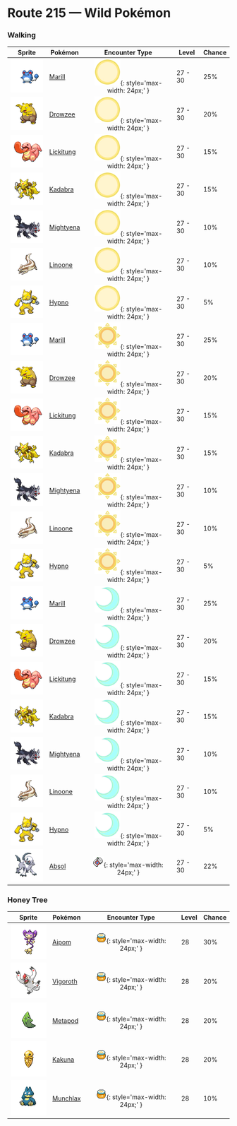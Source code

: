 # Route 215 — Wild Pokémon

### Walking

| Sprite | Pokémon | Encounter Type | Level | Chance |
|:------:|---------|:--------------:|-------|--------|
| ![Marill](../../assets/sprites/marill/front.gif "Marill") | [Marill](../../pokemon/marill.md/) | ![Morning](../../assets/encounter_types/morning.png "Morning"){: style='max-width: 24px;' } | 27 - 30 | 25% |
| ![Drowzee](../../assets/sprites/drowzee/front.gif "Drowzee") | [Drowzee](../../pokemon/drowzee.md/) | ![Morning](../../assets/encounter_types/morning.png "Morning"){: style='max-width: 24px;' } | 27 - 30 | 20% |
| ![Lickitung](../../assets/sprites/lickitung/front.gif "Lickitung") | [Lickitung](../../pokemon/lickitung.md/) | ![Morning](../../assets/encounter_types/morning.png "Morning"){: style='max-width: 24px;' } | 27 - 30 | 15% |
| ![Kadabra](../../assets/sprites/kadabra/front.gif "Kadabra") | [Kadabra](../../pokemon/kadabra.md/) | ![Morning](../../assets/encounter_types/morning.png "Morning"){: style='max-width: 24px;' } | 27 - 30 | 15% |
| ![Mightyena](../../assets/sprites/mightyena/front.gif "Mightyena") | [Mightyena](../../pokemon/mightyena.md/) | ![Morning](../../assets/encounter_types/morning.png "Morning"){: style='max-width: 24px;' } | 27 - 30 | 10% |
| ![Linoone](../../assets/sprites/linoone/front.gif "Linoone") | [Linoone](../../pokemon/linoone.md/) | ![Morning](../../assets/encounter_types/morning.png "Morning"){: style='max-width: 24px;' } | 27 - 30 | 10% |
| ![Hypno](../../assets/sprites/hypno/front.gif "Hypno") | [Hypno](../../pokemon/hypno.md/) | ![Morning](../../assets/encounter_types/morning.png "Morning"){: style='max-width: 24px;' } | 27 - 30 | 5% |
| ![Marill](../../assets/sprites/marill/front.gif "Marill") | [Marill](../../pokemon/marill.md/) | ![Day](../../assets/encounter_types/day.png "Day"){: style='max-width: 24px;' } | 27 - 30 | 25% |
| ![Drowzee](../../assets/sprites/drowzee/front.gif "Drowzee") | [Drowzee](../../pokemon/drowzee.md/) | ![Day](../../assets/encounter_types/day.png "Day"){: style='max-width: 24px;' } | 27 - 30 | 20% |
| ![Lickitung](../../assets/sprites/lickitung/front.gif "Lickitung") | [Lickitung](../../pokemon/lickitung.md/) | ![Day](../../assets/encounter_types/day.png "Day"){: style='max-width: 24px;' } | 27 - 30 | 15% |
| ![Kadabra](../../assets/sprites/kadabra/front.gif "Kadabra") | [Kadabra](../../pokemon/kadabra.md/) | ![Day](../../assets/encounter_types/day.png "Day"){: style='max-width: 24px;' } | 27 - 30 | 15% |
| ![Mightyena](../../assets/sprites/mightyena/front.gif "Mightyena") | [Mightyena](../../pokemon/mightyena.md/) | ![Day](../../assets/encounter_types/day.png "Day"){: style='max-width: 24px;' } | 27 - 30 | 10% |
| ![Linoone](../../assets/sprites/linoone/front.gif "Linoone") | [Linoone](../../pokemon/linoone.md/) | ![Day](../../assets/encounter_types/day.png "Day"){: style='max-width: 24px;' } | 27 - 30 | 10% |
| ![Hypno](../../assets/sprites/hypno/front.gif "Hypno") | [Hypno](../../pokemon/hypno.md/) | ![Day](../../assets/encounter_types/day.png "Day"){: style='max-width: 24px;' } | 27 - 30 | 5% |
| ![Marill](../../assets/sprites/marill/front.gif "Marill") | [Marill](../../pokemon/marill.md/) | ![Night](../../assets/encounter_types/night.png "Night"){: style='max-width: 24px;' } | 27 - 30 | 25% |
| ![Drowzee](../../assets/sprites/drowzee/front.gif "Drowzee") | [Drowzee](../../pokemon/drowzee.md/) | ![Night](../../assets/encounter_types/night.png "Night"){: style='max-width: 24px;' } | 27 - 30 | 20% |
| ![Lickitung](../../assets/sprites/lickitung/front.gif "Lickitung") | [Lickitung](../../pokemon/lickitung.md/) | ![Night](../../assets/encounter_types/night.png "Night"){: style='max-width: 24px;' } | 27 - 30 | 15% |
| ![Kadabra](../../assets/sprites/kadabra/front.gif "Kadabra") | [Kadabra](../../pokemon/kadabra.md/) | ![Night](../../assets/encounter_types/night.png "Night"){: style='max-width: 24px;' } | 27 - 30 | 15% |
| ![Mightyena](../../assets/sprites/mightyena/front.gif "Mightyena") | [Mightyena](../../pokemon/mightyena.md/) | ![Night](../../assets/encounter_types/night.png "Night"){: style='max-width: 24px;' } | 27 - 30 | 10% |
| ![Linoone](../../assets/sprites/linoone/front.gif "Linoone") | [Linoone](../../pokemon/linoone.md/) | ![Night](../../assets/encounter_types/night.png "Night"){: style='max-width: 24px;' } | 27 - 30 | 10% |
| ![Hypno](../../assets/sprites/hypno/front.gif "Hypno") | [Hypno](../../pokemon/hypno.md/) | ![Night](../../assets/encounter_types/night.png "Night"){: style='max-width: 24px;' } | 27 - 30 | 5% |
| ![Absol](../../assets/sprites/absol/front.gif "Absol") | [Absol](../../pokemon/absol.md/) | ![Poké Radar](../../assets/encounter_types/poke_radar.png "Poké Radar"){: style='max-width: 24px;' } | 27 - 30 | 22% |

### Honey Tree

| Sprite | Pokémon | Encounter Type | Level | Chance |
|:------:|---------|:--------------:|-------|--------|
| ![Aipom](../../assets/sprites/aipom/front.gif "Aipom") | [Aipom](../../pokemon/aipom.md/) | ![Honey Tree](../../assets/encounter_types/honey_tree.png "Honey Tree"){: style='max-width: 24px;' } | 28 | 30% |
| ![Vigoroth](../../assets/sprites/vigoroth/front.gif "Vigoroth") | [Vigoroth](../../pokemon/vigoroth.md/) | ![Honey Tree](../../assets/encounter_types/honey_tree.png "Honey Tree"){: style='max-width: 24px;' } | 28 | 20% |
| ![Metapod](../../assets/sprites/metapod/front.gif "Metapod") | [Metapod](../../pokemon/metapod.md/) | ![Honey Tree](../../assets/encounter_types/honey_tree.png "Honey Tree"){: style='max-width: 24px;' } | 28 | 20% |
| ![Kakuna](../../assets/sprites/kakuna/front.gif "Kakuna") | [Kakuna](../../pokemon/kakuna.md/) | ![Honey Tree](../../assets/encounter_types/honey_tree.png "Honey Tree"){: style='max-width: 24px;' } | 28 | 20% |
| ![Munchlax](../../assets/sprites/munchlax/front.gif "Munchlax") | [Munchlax](../../pokemon/munchlax.md/) | ![Honey Tree](../../assets/encounter_types/honey_tree.png "Honey Tree"){: style='max-width: 24px;' } | 28 | 10% |


